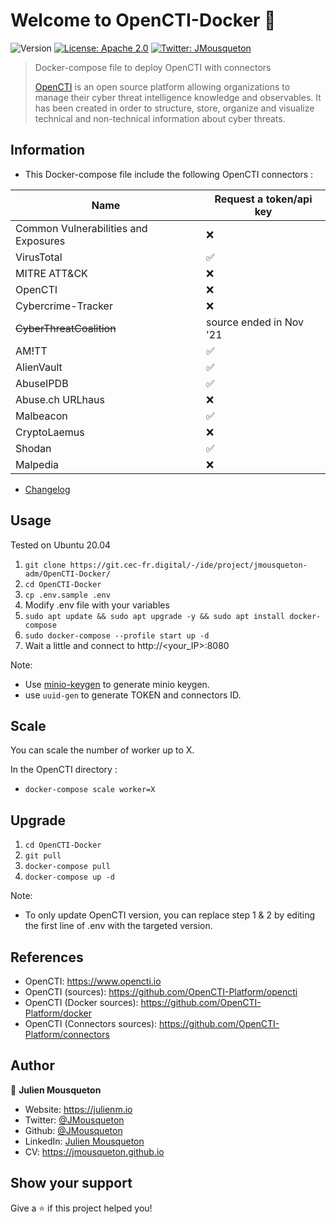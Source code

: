 # Welcome to OpenCTI-Docker 👋

![Version](https://img.shields.io/badge/version-4.5.5-blue.svg?cacheSeconds=2592000)
[![License: Apache 2.0](https://img.shields.io/badge/License-Apache2.0-yellow.svg)](#)
[![Twitter: JMousqueton](https://img.shields.io/twitter/follow/JMousqueton.svg?style=social)](https://twitter.com/JMousqueton)

> Docker-compose file to deploy OpenCTI with connectors
>
> [OpenCTI](https://www.opencti.io) is an open source platform allowing organizations to manage their cyber threat intelligence knowledge and observables. It has been created in order to structure, store, organize and visualize technical and non-technical information about cyber threats.

## Information

- This Docker-compose file include the following OpenCTI connectors :

| Name | Request a token/api key |
| ------- | ------------------ |
| Common Vulnerabilities and Exposures | :x: |
| VirusTotal | :white_check_mark: |
| MITRE ATT&CK | :x: |
| OpenCTI | :x: |
| Cybercrime-Tracker | :x: |
| ~~CyberThreatCoalition~~ | source ended in Nov '21 |
| AM!TT | :white_check_mark: |
| AlienVault | :white_check_mark: |
| AbuseIPDB | :white_check_mark: |
| Abuse.ch URLhaus | :x: |
| Malbeacon  | :white_check_mark: |
| CryptoLaemus | :x: |
| Shodan | :white_check_mark: |
| Malpedia | :x: |

- [Changelog](CHANGELOG.md)

## Usage

Tested on Ubuntu 20.04

 1) ``git clone https://git.cec-fr.digital/-/ide/project/jmousqueton-adm/OpenCTI-Docker/``
 2) ``cd OpenCTI-Docker``
 3) ``cp .env.sample .env``
 4) Modify .env file with your variables
 5) ``sudo apt update && sudo apt upgrade -y && sudo apt install docker-compose``
 6) ``sudo docker-compose --profile start up -d``
 7) Wait a little and connect to http://<your_IP>:8080

Note:

- Use [minio-keygen](https://github.com/JMousqueton/minio-keygen) to generate minio keygen.
- use ``uuid-gen`` to generate TOKEN and connectors ID.

## Scale

You can scale the number of worker up to X.

In the OpenCTI directory :

- ``docker-compose scale worker=X``

## Upgrade

 1) ``cd OpenCTI-Docker``
 2) ``git pull``
 3) ``docker-compose pull``
 4) ``docker-compose up -d``  

Note:

- To only update OpenCTI version, you can replace step 1 & 2 by editing the first line of .env with the targeted version.

## References

- OpenCTI: <https://www.opencti.io>
- OpenCTI (sources): <https://github.com/OpenCTI-Platform/opencti>
- OpenCTI (Docker sources): <https://github.com/OpenCTI-Platform/docker>
- OpenCTI (Connectors sources): <https://github.com/OpenCTI-Platform/connectors>

## Author

👤 **Julien Mousqueton**

- Website: <https://julienm.io>
- Twitter: [@JMousqueton](https://twitter.com/JMousqueton)
- Github: [@JMousqueton](https://github.com/JMousqueton)
- LinkedIn: [Julien Mousqueton](https://linkedin.com/in/julienmousqueton)
- CV: <https://jmousqueton.github.io>

## Show your support

Give a ⭐️ if this project helped you!
